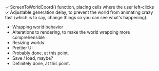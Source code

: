 ✓	ScreenToWorldCoord() function, placing cells where the user left-clicks
✓	Adjustable generation delay, to prevent the world from animating crazy fast (which is to say, change things so you can see what's happening).
*	Wrapping world behavior
*	Alterations to rendering, to make the world wrapping more comprehensible
*	Resizing worlds
*	Prettier UI
*	Probably done, at this point.
*	Save / load, maybe?
*	Definitely done, at this point.
